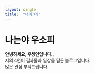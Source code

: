 ```yaml
---
layout: single
title:  "내이야기"
---
```


# 나는야 우소피

**안녕하세요, 우정인입니다.**, 
<br>저의 c언어 결과물과 일상을 담은 블로그입니다. <br>
많은 관심 부탁드립니다.
